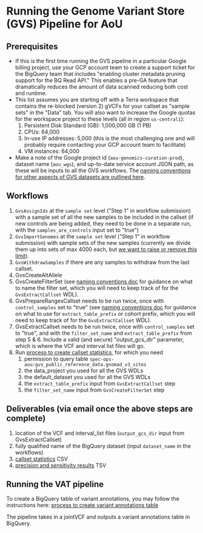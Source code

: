 # Running the Genome Variant Store (GVS) Pipeline for AoU

## Prerequisites
- If this is the first time running the GVS pipeline in a particular Google billing project, use your GCP account team to create a support ticket for the BigQuery team that includes "enabling cluster metadata pruning support for the BQ Read API." This enables a pre-GA feature that dramatically reduces the amount of data scanned reducing both cost and runtime.
- This list assumes you are starting off with a Terra workspace that contains the re-blocked (version 2) gVCFs for your callset as "sample sets" in the "Data" tab.  You will also want to increase the Google quotas for the workspace project to these levels (all in region `us-central1`):
    1. Persistent Disk Standard (GB): 1,000,000 GB (1 PB)
    2. CPUs: 64,000
    3. In-use IP addresses: 5,000 (this is the most challenging one and will probably require contacting your GCP account team to facilitate)
    4. VM instances: 64,000
- Make a note of the Google project id (`aou-genomics-curation-prod`), dataset name (`aou_wgs`), and up-to-date service account JSON path, as these will be inputs to all the GVS workflows. The [naming conventions for other aspects of GVS datasets are outlined here](https://docs.google.com/document/d/1pNtuv7uDoiOFPbwe4zx5sAGH7MyxwKqXkyrpNmBxeow).

## Workflows
1. `GvsAssignIds` at the `sample set` level ("Step 1" in workflow submission) with a sample set of all the new samples to be included in the callset (if new controls are being added, they need to be done in a separate run, with the `samples_are_controls` input set to "true")
2. `GvsImportGenomes` at the `sample set` level ("Step 1" in workflow submission) with sample sets of the new samples (currently we divide them up into sets of max 4000 each, but [we want to raise or remove this limit](https://broadworkbench.atlassian.net/browse/VS-344)).
3. `GvsWithdrawSamples` if there are any samples to withdraw from the last callset.
4. GvsCreateAltAllele
5. GvsCreateFilterSet (see [naming conventions doc](https://docs.google.com/document/d/1pNtuv7uDoiOFPbwe4zx5sAGH7MyxwKqXkyrpNmBxeow) for guidance on what to name the filter set, which you will need to keep track of for the `GvsExtractCallset` WDL).
6. GvsPrepareRangesCallset needs to be run twice, once with `control_samples` set to "true" (see [naming conventions doc](https://docs.google.com/document/d/1pNtuv7uDoiOFPbwe4zx5sAGH7MyxwKqXkyrpNmBxeow) for guidance on what to use for `extract_table_prefix` or cohort prefix, which you will need to keep track of for the `GvsExtractCallset` WDL).
7. GvsExtractCallset needs to be run twice, once with `control_samples` set to "true", and with the `filter_set_name` and `extract_table_prefix` from step 5 & 6.  Include a valid (and secure) "output_gcs_dir" parameter, which is where the VCF and interval list files  will go.
8. Run [process to create callset statistics](callset_QC/README.md), for which you need
    1. permission to query table `spec-ops-aou:gvs_public_reference_data.gnomad_v3_sites`
    2. the data_project you used for all the GVS WDLs
    3. the default_dataset you used for all the GVS WDLs
    4. the `extract_table_prefix` input from `GvsExtractCallset` step
    5. the `filter_set_name` input from `GvsCreateFilterSet` step

## Deliverables (via email once the above steps are complete)
1. location of the VCF and interval_list files (`output_gcs_dir` input from GvsExtractCallset)
2. fully qualified name of the BigQuery dataset (input `dataset_name` in the workflows)
3. [callset statistics](callset_QC/README.md) CSV
4. [precision and sensitivity results](tieout/AoU_PRECISION_SENSITIVITY.md) TSV

## Running the VAT pipeline
To create a BigQuery table of variant annotations, you may follow the instructions here:
[process to create variant annotations table](variant_annotations_table/README.md)

The pipeline takes in a jointVCF and outputs a variant annotations table in BigQuery.



